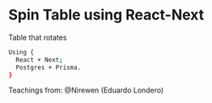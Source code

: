 # Spin Table using React-Next
Table that rotates

```bash
Using {
  React + Next;
  Postgres + Prisma.
}
```
Teachings from: @Nirewen (Eduardo Londero)
